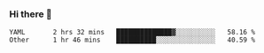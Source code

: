### Hi there 👋

<!--
**yeya24/yeya24** is a ✨ _special_ ✨ repository because its `README.md` (this file) appears on your GitHub profile.

Here are some ideas to get you started:

- 🔭 I’m currently working on ...
- 🌱 I’m currently learning ...
- 👯 I’m looking to collaborate on ...
- 🤔 I’m looking for help with ...
- 💬 Ask me about ...
- 📫 How to reach me: ...
- 😄 Pronouns: ...
- ⚡ Fun fact: ...
-->

<!--START_SECTION:waka-->

```text
YAML       2 hrs 32 mins   ██████████████▓░░░░░░░░░░   58.16 %
Other      1 hr 46 mins    ██████████░░░░░░░░░░░░░░░   40.59 %
```

<!--END_SECTION:waka-->
